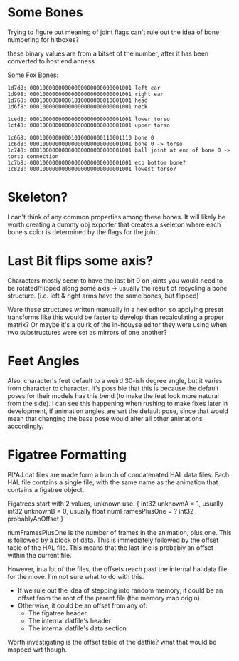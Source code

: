 # Some Bones

Trying to figure out meaning of joint flags
can't rule out the idea of bone numbering for hitboxes?

these binary values are from a bitset of the number,
after it has been converted to host endianness

Some Fox Bones:

    1d7d8: 00010000000000000000000000001001 left ear
    1d998: 00010000000000000000000000001001 right ear
    1d768: 00010000000001010000000010001001 head
    1d6f8: 00010000000000000000000000001001 neck

    1ced8: 00010000000000000000000000001001 lower torso
    1cf48: 00010000000000000000000000001001 upper torso

    1c668: 00010000000001010000000110001110 bone 0
    1c6d8: 00010000000000000000000000001001 bone 0 -> torso
    1c748: 00010000000000000000000000001001 ball joint at end of bone 0 -> torso connection
    1c7b8: 00010000000000000000000000001001 ecb bottom bone?
    1c828: 00010000000000000000000000001001 lowest torso?



# Skeleton?
I can't think of any common properties among these bones. It will likely be
worth creating a dummy obj exporter that creates a skeleton where each bone's 
color is determined by the flags for the joint.





# Last Bit flips some axis?
Characters mostly seem to have the last bit 0 on joints you would need to be 
rotated/flipped along some axis -> usually the result of recycling a
bone structure. (i.e. left & right arms have the same bones, but flipped)

Were these structures written manually in a hex editor, so applying preset
transforms like this would be faster to develop than recalculating a proper
matrix? Or maybe it's a quirk of the in-houyse editor they were using when two
substructures were set as mirrors of one another?


# Feet Angles
Also, character's feet default to a weird 30-ish degree angle, but it
varies from character to character. It's possible that this is because the
default poses for their models has this bend (to make the feet look more
natural from the side).
I can see this happening when rushing to make fixes later in development, if 
animation angles are wrt the default pose, since that would mean that changing
the base pose would alter all other animations accordingly.


# Figatree Formatting
Pl\*AJ.dat files are made form a bunch of concatenated HAL data files. Each HAL
file contains a single file, with the same name as the animation that contains
a figatree object.

Figatrees start with 2 values, unknown use.
{
    int32   unknownA = 1, usually
    int32   unknownB = 0, usually
    float   numFramesPlusOne = ?
    int32   probablyAnOffset
}

numFramesPlusOne is the number of frames in the animation, plus one.
This is followed by a block of data. This is immediately followed by the offset
table of the HAL file. This means that the last line is probably an offset
within the current file.

However, in a lot of the files, the offsets reach past the internal hal data
file for the move. I'm not sure what to do with this.

 - If we rule out the idea of stepping into random memory, it could be an
   offset from the root of the parent file (the memory map origin).
 - Otherwise, it could be an offset from any of:
     - The figatree header
     - The internal datfile's header
     - The internal datfile's data section

Worth investigating is the offset table of the datfile?
what that would be mapped wrt though.


